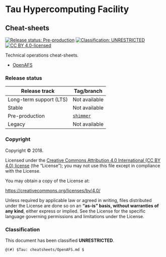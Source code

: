 # Tau Hypercomputing Facility
## Cheat-sheets

[![Release status: Pre-production][release-status]](#release-status)
[![Classification: UNRESTRICTED][classification]](#classification)
[![CC BY 4.0-licensed][license]](#copyright)

Technical operations cheat-sheets.

* [OpenAFS](OpenAFS.md)

### Release status

| Release track           | Tag/branch    |
|-------------------------|---------------|
| Long-term support (LTS) | Not available |
| Stable                  | Not available |
| Pre-production          | [`shimmer`](https://github.com/tauproject/cheatsheets/tree/shimmer/master) |
| Legacy                  | Not available |

### Copyright

Copyright © 2018.

Licensed under the [Creative Commons Attribution 4.0 International (CC BY 4.0) license](https://creativecommons.org/licenses/by/4.0/) (the “License”); you may not use this file except in compliance with the License.

You may obtain a copy of the License at:

https://creativecommons.org/licenses/by/4.0/

Unless required by applicable law or agreed in writing, files distributed
under the License are done so on an **“as-is” basis, without warranties of
any kind**, either express or implied. See the License for the specific
language governing permissions and limitations under the License.

### Classification

This document has been classified **UNRESTRICTED**.

```
@(#) $Tau: cheatsheets/OpenAFS.md $
```

[license]: https://img.shields.io/badge/license-CC%20BY%204.0-blue.svg?style=flat-square
[release-status]: https://img.shields.io/badge/release%20status-Pre--production-yellow.svg?style=flat-square
[classification]: https://img.shields.io/badge/classification-UNRESTRICTED-brightgreen.svg?style=flat-square

